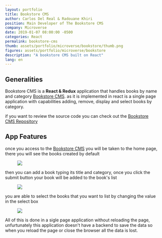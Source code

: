 ```yaml
---
layout: portfolio
title: Bookstore CMS
author: Carlos Del Real & Radouane Khiri
position: Main Developer of The Bookstore CMS
company: Microverse
date: 2019-01-07 08:00:00 -0500
categories: React
permalink: bookstore-cms
thumb: assets/portfolio/microverse/bookstore/thumb.png
figures: assets/portfolio/microverse/bookstore
description: "A bookstore CMS built on React"
lang: en
---
```


## Generalities

Bookstore CMS is a **React & Redux** application that handles books by name and category [Bookstore CMS](https://bookstore-cared.herokuapp.com/). as it is implemented in react is a single page application with capabilities adding, remove, display and select books by category.

if you want to review the source code you can check out the [Bookstore CMS Repository](https://github.com/Redvanisation/Bookstore)

## App Features

once you access to the [Bookstore CMS](https://bookstore-cared.herokuapp.com/) you will be taken to the home page, there you will see the books created by default

<figure class="figure">
    <img src="{{ page.figures }}/home.png">
</figure>

then you can add a book typing its title and category, once you click the submit button your book will be added to the book's list

<figure class="figure">
    <img src="{{ page.figures }}/add_book.png">
</figure>

you are able to select the books that you want to list by changing the value in the select box

<figure class="figure">
    <img src="{{ page.figures }}/select_books.png">
</figure>

All of this is done in a sigle page application without reloading the page, unfurtunately this application doesn't have a backend to save the data so when you reload the page or close the browser all the data is lost.

